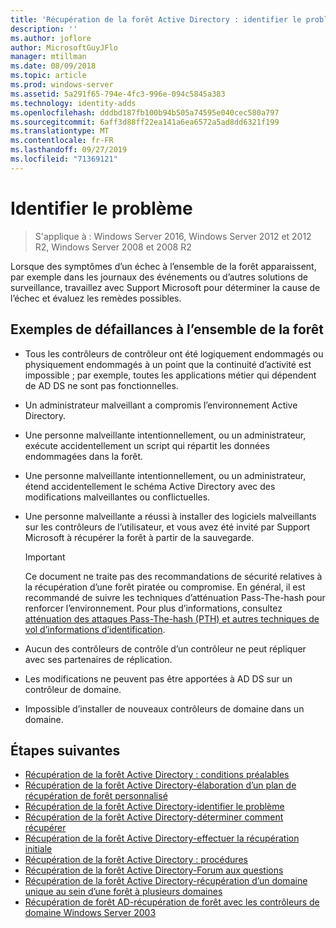 ```yaml
---
title: 'Récupération de la forêt Active Directory : identifier le problème'
description: ''
ms.author: joflore
author: MicrosoftGuyJFlo
manager: mtillman
ms.date: 08/09/2018
ms.topic: article
ms.prod: windows-server
ms.assetid: 5a291f65-794e-4fc3-996e-094c5845a383
ms.technology: identity-adds
ms.openlocfilehash: dddbd187fb100b94b505a74595e040cec580a797
ms.sourcegitcommit: 6aff3d88ff22ea141a6ea6572a5ad8dd6321f199
ms.translationtype: MT
ms.contentlocale: fr-FR
ms.lasthandoff: 09/27/2019
ms.locfileid: "71369121"
---
```

# <a name="identify-the-problem"></a>Identifier le problème

>S'applique à : Windows Server 2016, Windows Server 2012 et 2012 R2, Windows Server 2008 et 2008 R2
  
Lorsque des symptômes d’un échec à l’ensemble de la forêt apparaissent, par exemple dans les journaux des événements ou d’autres solutions de surveillance, travaillez avec Support Microsoft pour déterminer la cause de l’échec et évaluez les remèdes possibles.  

## <a name="examples-of-forest-wide-failures"></a>Exemples de défaillances à l’ensemble de la forêt

- Tous les contrôleurs de contrôleur ont été logiquement endommagés ou physiquement endommagés à un point que la continuité d’activité est impossible ; par exemple, toutes les applications métier qui dépendent de AD DS ne sont pas fonctionnelles.  
- Un administrateur malveillant a compromis l’environnement Active Directory.  
- Une personne malveillante intentionnellement, ou un administrateur, exécute accidentellement un script qui répartit les données endommagées dans la forêt.  
- Une personne malveillante intentionnellement, ou un administrateur, étend accidentellement le schéma Active Directory avec des modifications malveillantes ou conflictuelles.  
- Une personne malveillante a réussi à installer des logiciels malveillants sur les contrôleurs de l’utilisateur, et vous avez été invité par Support Microsoft à récupérer la forêt à partir de la sauvegarde.  
  
   > [!IMPORTANT]
   >  Ce document ne traite pas des recommandations de sécurité relatives à la récupération d’une forêt piratée ou compromise. En général, il est recommandé de suivre les techniques d’atténuation Pass-The-hash pour renforcer l’environnement. Pour plus d’informations, consultez [atténuation des attaques Pass-The-hash (PTH) et autres techniques de vol d’informations d’identification](https://www.microsoft.com/download/details.aspx?id=36036).
  
- Aucun des contrôleurs de contrôle d’un contrôleur ne peut répliquer avec ses partenaires de réplication.  
- Les modifications ne peuvent pas être apportées à AD DS sur un contrôleur de domaine.  
- Impossible d’installer de nouveaux contrôleurs de domaine dans un domaine.  
  
## <a name="next-steps"></a>Étapes suivantes

- [Récupération de la forêt Active Directory : conditions préalables](AD-Forest-Recovery-Prerequisties.md)  
- [Récupération de la forêt Active Directory-élaboration d’un plan de récupération de forêt personnalisé](AD-Forest-Recovery-Devising-a-Plan.md)  
- [Récupération de la forêt Active Directory-identifier le problème](AD-Forest-Recovery-Identify-the-Problem.md)
- [Récupération de la forêt Active Directory-déterminer comment récupérer](AD-Forest-Recovery-Determine-how-to-Recover.md)
- [Récupération de la forêt Active Directory-effectuer la récupération initiale](AD-Forest-Recovery-Perform-initial-recovery.md)  
- [Récupération de la forêt Active Directory : procédures](AD-Forest-Recovery-Procedures.md)  
- [Récupération de la forêt Active Directory-Forum aux questions](AD-Forest-Recovery-FAQ.md)  
- [Récupération de la forêt Active Directory-récupération d’un domaine unique au sein d’une forêt à plusieurs domaines](AD-Forest-Recovery-Single-Domain-in-Multidomain-Recovery.md)  
- [Récupération de forêt AD-récupération de forêt avec les contrôleurs de domaine Windows Server 2003](AD-Forest-Recovery-Windows-Server-2003.md) 
